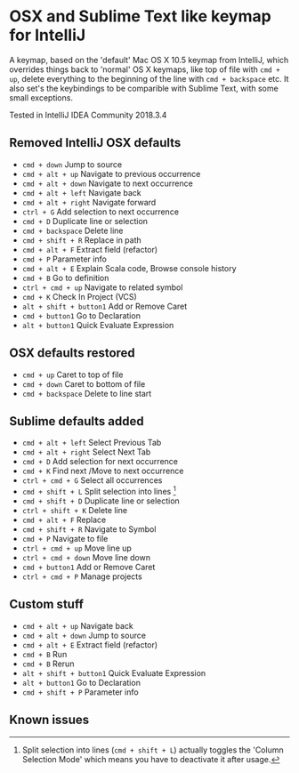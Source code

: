 # OSX and Sublime Text like keymap for IntelliJ
A keymap, based on the 'default' Mac OS X 10.5 keymap from IntelliJ, which overrides things back to 'normal' OS X keymaps, like top of file with `cmd + up`, delete everything to the beginning of the line with `cmd + backspace` etc. It also set's the keybindings to be comparible with Sublime Text, with some small exceptions.

Tested in IntelliJ IDEA Community 2018.3.4
## Removed IntelliJ OSX defaults
- `cmd + down` Jump to source
- `cmd + alt + up` Navigate to previous occurrence
- `cmd + alt + down` Navigate to next occurrence
- `cmd + alt + left` Navigate back
- `cmd + alt + right` Navigate forward
- `ctrl + G` Add selection to next occurrence
- `cmd + D` Duplicate line or selection
- `cmd + backspace` Delete line
- `cmd + shift + R` Replace in path
- `cmd + alt + F` Extract field (refactor)
- `cmd + P` Parameter info
- `cmd + alt + E` Explain Scala code, Browse console history
- `cmd + B` Go to definition
- `ctrl + cmd + up` Navigate to related symbol
- `cmd + K` Check In Project (VCS)
- `alt + shift + button1` Add or Remove Caret
- `cmd + button1` Go to Declaration
- `alt + button1` Quick Evaluate Expression
## OSX defaults restored
- `cmd + up` Caret to top of file
- `cmd + down` Caret to bottom of file
- `cmd + backspace` Delete to line start
## Sublime defaults added
- `cmd + alt + left` Select Previous Tab
- `cmd + alt + right` Select Next Tab
- `cmd + D` Add selection for next occurrence
- `cmd + K` Find next /Move to next occurrence
- `ctrl + cmd + G` Select all occurrences
- `cmd + shift + L` Split selection into lines [^issue-split-selection-into-lines]
- `cmd + shift + D` Duplicate line or selection
- `ctrl + shift + K` Delete line
- `cmd + alt + F` Replace
- `cmd + shift + R` Navigate to Symbol
- `cmd + P` Navigate to file
- `ctrl + cmd + up` Move line up
- `ctrl + cmd + down` Move line down
- `cmd + button1` Add or Remove Caret
- `ctrl + cmd + P` Manage projects
## Custom stuff
- `cmd + alt + up` Navigate back
- `cmd + alt + down` Jump to source
- `cmd + alt + E` Extract field (refactor)
- `cmd + B` Run
- `cmd + B` Rerun
- `alt + shift + button1` Quick Evaluate Expression
- `alt + button1` Go to Declaration
- `cmd + shift + P` Parameter info
## Known issues
[^issue-split-selection-into-lines]: Split selection into lines (`cmd + shift + L`) actually toggles the 'Column Selection Mode' which means you have to deactivate it after usage.
